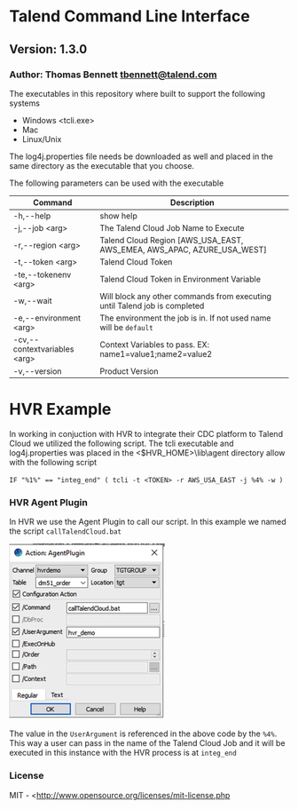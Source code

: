 # Talend Command Line Interface #
## Version: 1.3.0 ##
### Author: Thomas Bennett <tbennett@talend.com> ###

The executables in this repository where built to support the following systems
* Windows <tcli.exe>
* Mac <tcli>
* Linux/Unix <tcli>

The log4j.properties file needs be downloaded as well and placed in the same directory
as the executable that you choose.

The following parameters can be used with the executable

| Command  | Description |
| --- | --- |
| -h,--help  | show help
| -j,--job \<arg> | The Talend Cloud Job Name to Execute
| -r,--region \<arg> | Talend Cloud Region [AWS_USA_EAST, AWS_EMEA, AWS_APAC, AZURE_USA_WEST]
| -t,--token \<arg> | Talend Cloud Token
| -te,--tokenenv \<arg> | Talend Cloud Token in Environment Variable
| -w,--wait | Will block any other commands from executing until Talend job is completed
| -e,--environment \<arg> | The environment the job is in. If not used name will be `default`
| -cv,--contextvariables \<arg> | Context Variables to pass. EX: name1=value1;name2=value2
| -v,--version | Product Version



# HVR Example
In working in conjuction with HVR to integrate their CDC platform to Talend Cloud we utilized the following script. The tcli executable
and log4j.properties was placed in the <$HVR_HOME>\lib\agent directory allow with the following script

`IF "%1%" == "integ_end" (
  tcli -t <TOKEN> -r AWS_USA_EAST -j %4% -w
 )`

### HVR Agent Plugin
In HVR we use the Agent Plugin to call our script. In this example we named the script `callTalendCloud.bat`

![](hvr_agent_plugin.jpg)

The value in the `UserArgument` is referenced in the above code by the `%4%`. This way a user
can pass in the name of the Talend Cloud Job and it will be executed in this instance with the HVR
process is at `integ_end`





### License
MIT - <http://www.opensource.org/licenses/mit-license.php

